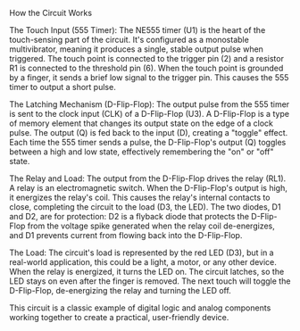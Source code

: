 How the Circuit Works


The Touch Input (555 Timer): The NE555 timer (U1) is the heart of the touch-sensing part of the circuit. It's configured as a monostable multivibrator, meaning it produces a single, stable output pulse when triggered. The touch point is connected to the trigger pin (2) and a resistor R1 is connected to the threshold pin (6). When the touch point is grounded by a finger, it sends a brief low signal to the trigger pin. This causes the 555 timer to output a short pulse.

The Latching Mechanism (D-Flip-Flop): The output pulse from the 555 timer is sent to the clock input (CLK) of a D-Flip-Flop (U3). A D-Flip-Flop is a type of memory element that changes its output state on the edge of a clock pulse. The output (Q) is fed back to the input (D), creating a "toggle" effect. Each time the 555 timer sends a pulse, the D-Flip-Flop's output (Q) toggles between a high and low state, effectively remembering the "on" or "off" state.

The Relay and Load: The output from the D-Flip-Flop drives the relay (RL1). A relay is an electromagnetic switch. When the D-Flip-Flop's output is high, it energizes the relay's coil. This causes the relay's internal contacts to close, completing the circuit to the load (D3, the LED). The two diodes, D1 and D2, are for protection: D2 is a flyback diode that protects the D-Flip-Flop from the voltage spike generated when the relay coil de-energizes, and D1 prevents current from flowing back into the D-Flip-Flop.

The Load: The circuit's load is represented by the red LED (D3), but in a real-world application, this could be a light, a motor, or any other device. When the relay is energized, it turns the LED on. The circuit latches, so the LED stays on even after the finger is removed. The next touch will toggle the D-Flip-Flop, de-energizing the relay and turning the LED off.

This circuit is a classic example of digital logic and analog components working together to create a practical, user-friendly device.
